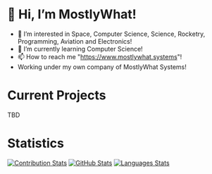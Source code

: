 # 👋 Hi, I’m MostlyWhat!
- 👀 I’m interested in Space, Computer Science, Science, Rocketry, Programming, Aviation and Electronics!
- 🌱 I’m currently learning Computer Science!
- 📫 How to reach me "https://www.mostlywhat.systems"!
- Working under my own company of MostlyWhat Systems!

# Current Projects
TBD

# Statistics
[![Contribution Stats](https://github-contribution-stats.vercel.app/api/?username=mostlywhat)](https://github.com/MostlyWhat/)
[![GitHub Stats](https://github-readme-stats.vercel.app/api?username=mostlywhat)](https://github.com/MostlyWhat/)
[![Languages Stats](https://github-readme-stats.vercel.app/api/top-langs/?username=mostlywhat)](https://github.com/MostlyWhat/)
